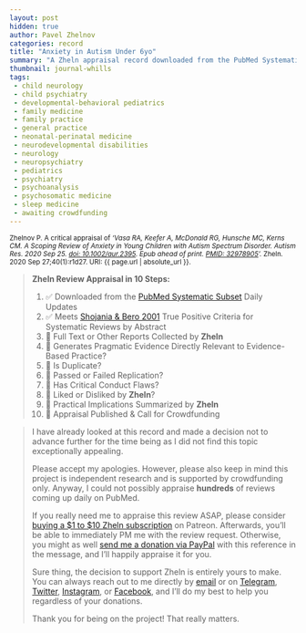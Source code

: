 ```yaml
---
layout: post
hidden: true
author: Pavel Zhelnov
categories: record
title: "Anxiety in Autism Under 6yo"
summary: "A Zheln appraisal record downloaded from the PubMed Systematic Subset daily updates."
thumbnail: journal-whills
tags:
 - child neurology
 - child psychiatry
 - developmental-behavioral pediatrics
 - family medicine
 - family practice
 - general practice
 - neonatal-perinatal medicine
 - neurodevelopmental disabilities
 - neurology
 - neuropsychiatry
 - pediatrics
 - psychiatry
 - psychoanalysis
 - psychosomatic medicine
 - sleep medicine
 - awaiting crowdfunding
---
```


<small id="citation">Zhelnov P. A critical appraisal of _‘Vasa RA, Keefer A, McDonald RG, Hunsche MC, Kerns CM. A Scoping Review of Anxiety in Young Children with Autism Spectrum Disorder. Autism Res. 2020 Sep 25. [doi: 10.1002/aur.2395](https://doi.org/10.1002/aur.2395). Epub ahead of print. [PMID: 32978905](https://pubmed.gov/32978905)’._ Zheln. 2020 Sep 27;40(1):r1d27. URI: {{ page.url | absolute_url }}.</small>

> **Zheln Review Appraisal in 10 Steps:**
>
> 1. ✅ Downloaded from the [PubMed Systematic Subset](https://github.com/p1m-ortho/qs-global-ortho-search-queries/blob/global-sr-query/README.md) Daily Updates
> 2. ✅ Meets [Shojania & Bero 2001](https://www.researchgate.net/publication/11820967_Taking_Advantage_of_the_Explosion_of_Systematic_Reviews_An_Efficient_MEDLINE_Search_Strategy) True Positive Criteria for Systematic Reviews by Abstract
> 3. 🔄 Full Text or Other Reports Collected by **Zheln**
> 4. 🔄 Generates Pragmatic Evidence Directly Relevant to Evidence-Based Practice?
> 5. 🔄 Is Duplicate?
> 6. 🔄 Passed or Failed Replication?
> 7. 🔄 Has Critical Conduct Flaws?
> 8. 🔄 Liked or Disliked by **Zheln**?
> 9. 🔄 Practical Implications Summarized by **Zheln**
> 10. 🔄 Appraisal Published & Call for Crowdfunding

> I have already looked at this record and made a decision not to advance further for the time being as I did not find this topic exceptionally appealing.
>
> Please accept my apologies. However, please also keep in mind this project is independent research and is supported by crowdfunding only. Anyway, I could not possibly appraise **hundreds** of reviews coming up daily on PubMed.
> 
> If you really need me to appraise this review ASAP, please consider [buying a $1 to $10 Zheln subscription](https://patreon.com/zheln) on Patreon. Afterwards, you’ll be able to immediately PM me with the review request. Otherwise, you might as well [send me a donation via PayPal](https://paypal.me/pjelnov) with this reference in the message, and I’ll happily appraise it for you.
> 
> Sure thing, the decision to support Zheln is entirely yours to make. You can always reach out to me directly by [email](mailto:pavel@zheln.com) or on [Telegram](https://t.me/drzhelnov), [Twitter](https://twitter.com/drzhelnov), [Instagram](https://instagram.com/igzheln), or [Facebook](https://facebook.com/drzhelnov), and I’ll do my best to help you regardless of your donations.
> 
> Thank you for being on the project! That really matters.
